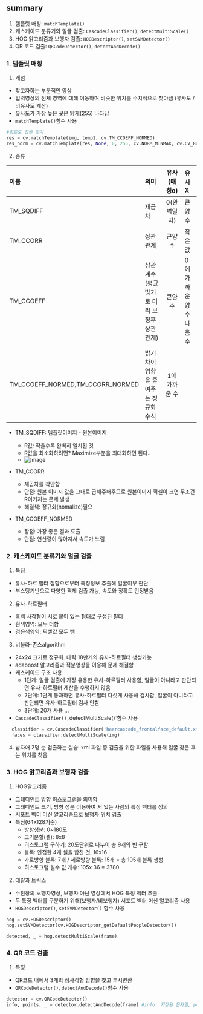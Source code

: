 ## summary  
1. 템플릿 매칭: `matchTemplate()`  
2. 캐스케이드 분류기와 얼굴 검출: `CascadeClassifier()`, `detectMultiScale()`  
3. HOG 앍고리즘과 보행자 검출: `HOGDescriptor()`, `setSVMDetector()`  
4. QR 코드 검출: `QRCodeDetector()`, `detectAndDecode()`  



### 1. 템플릿 매칭
1. 개념
  - 찾고자하는 부분적인 영상
  - 입력영상의 전체 영역에 대해 이동하며 비슷한 위치를 수치적으로 찾아냄 (유사도 / 비유사도 계산)
  - 유사도가 가장 높은 곳은 밝게(255) 나타남
  - `matchTemplate()`함수 사용

```py
#회로도 칩셋 찾기
res = cv.matchTemplate(img, temp1, cv.TM_CCOEFF_NORMED)
res_norm = cv.matchTemplate(res, None, 0, 255, cv.NORM_MINMAX, cv.CV_8U)
```

2. 종류

| 이름 |의미     |유사(매칭o)    |유사X      |
|:-----|:--------|:----------------:|:-------|
|TM_SQDIFF|제곱차 | 0(완벽일치) | 큰 양수|
|TM_CCORR|상관관계|큰양수             |작은값|
|TM_CCOEFF|상관계수(평균밝기로 미리 보정후 상관관계) |큰양수|0에 가까운 양수나 음수|
|TM_CCOEFF_NORMED,TM_CCORR_NORMED|밝기차이 영향을 줄여주는 정규화 수식 |1에 가까운 수||(0~1사이의 실수값)|


  - TM_SQDIFF: 템플릿이미지 - 원본이미지
    - R값: 작을수록 완벽히 일치된 것
    - R값을 최소화하려면? Maximize부분을 최대화하면 된다.. 
    - ![image](https://user-images.githubusercontent.com/74126735/206187362-aee71ff4-4543-4d5d-825d-f66a854bb3dc.png)

  - TM_CCORR
    - 제곱차를 착안함
    - 단점: 원본 이미지 값을 그대로 곱해주해주므로 원본이미지 픽셀이 크면 무조건 R이커지는 문제 발생 
    - 해결책: 정규화(nomalize)필요
  - TM_CCOEFF_NORMED
    - 장점: 가장 좋은 결과 도출
    - 단점: 연산량이 많아져서 속도가 느림

### 2. 캐스케이드 분류기와 얼굴 검출
1. 특징
  - 유사-하르 필터 집합으로부터 특징정보 추출해 얼굴여부 판단
  - 부스팅기반으로 다양한 객체 검출 가능, 속도와 정확도 인정받음

2. 유사-하르필터
  - 흑백 사각형이 서로 붙어 있는 형태로 구성된 필터
  - 흰색영역: 모두 더함
  - 검은색영역: 픽셀값 모두 뺌

3. 비올라-존스algorithm
  - 24x24 크기로 정규화. 대략 18만개의 유사-하르필터 생성가능
  - adaboost  알고리즘과 적분영상을 이용해 문제 해결함
  - 캐스케이드 구조 사용
    - 1단계: 얼굴 검출에 가장 유용한 유사-하르필터 사용함, 얼굴이 아니라고 판단되면 유사-하르필터 계산을 수행하지 않음
    - 2단계: 1단계 통과하면 유사-하르필터 다섯개 사용해 검사함, 얼굴이 아니라고 판단되면 유사-하르필터 검사 안함
    - 3단계: 20개 사용 ...
  - `CascadeClassifier(),`detectMultiScale()`함수 사용  
```py
  classifier = cv.CascadeClassifier('haarcascade_frontalface_default.xml')
  faces = classifier.detectMultiScale(img)
```
4. 남자애 2명 눈 검출하는 실습: xml 파일 중 검출을 위한 파일을 사용해 얼굴 찾은 후 눈 위치를 찾음

### 3. HOG 앍고리즘과 보행자 검출
1. HOG알고리즘
  - 그래디언트 방향 히스토그램을 의미함
  - 그래디언트 크기, 방향 성분 이용하여 서 있는 사람의 특징 벡터를 정의
  - 서포트 벡터 머신 알고리즘으로 보행자 위치 검출
  - 특징(64x128기준)
    - 방향성분: 0~180도
    - 크기분할(셀): 8x8 
    - 히스토그램 구하기: 20도단위로 나누어 총 9개의 빈 구함
    - 블록: 인접한 4개 셀을 합친 것, 16x16
    - 가로방향 블록: 7개 / 세로방향 블록: 15개 = 총 105개 블록 생성
    - 히스토그램 실수 값 개수: 105x 36 = 3780

2. 데랄과 트릭스
  - 수천장의 보행자영상, 보행자 아닌 영상에서 HOG 특징 벡터 추출
  - 두 특징 벡터를 구분하기 위해(보행자/비보행자) 서포트 벡터 머신 알고리즘 사용
  - `HOGDescriptor()`, `setSVMDetector()` 함수 사용
```py
hog = cv.HOGDescriptor()
hog.setSVMDetector(cv.HOGDescriptor_getDefaultPeopleDetector())

detected, _ = hog.detectMultiScale(frame)
```

### 4. QR 코드 검출
1. 특징
  - QR코드 내에서 3개의 정사각형 방향을 찾고 투시변환
  - `QRCodeDetector()`, `detectAndDecode()`함수 사용

```py
detector = cv.QRCodeDetector()
info, points, _ = detector.detectAndDecode(frame) #info: 저장된 문자열, points: qr코드 영역
```
